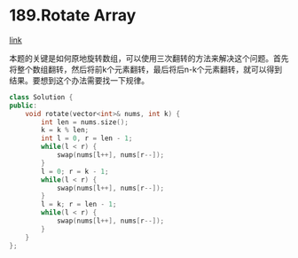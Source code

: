 # 189.Rotate Array

[link](https://leetcode.com/problems/rotate-array/)

本题的关键是如何原地旋转数组，可以使用三次翻转的方法来解决这个问题。首先将整个数组翻转，然后将前k个元素翻转，最后将后n-k个元素翻转，就可以得到结果。要想到这个办法需要找一下规律。

```C++
class Solution {
public:
    void rotate(vector<int>& nums, int k) {
        int len = nums.size();
        k = k % len;
        int l = 0, r = len - 1;
        while(l < r) {
            swap(nums[l++], nums[r--]);
        }
        l = 0; r = k - 1;
        while(l < r) {
            swap(nums[l++], nums[r--]);
        }
        l = k; r = len - 1;
        while(l < r) {
            swap(nums[l++], nums[r--]);
        }
    }
};
```